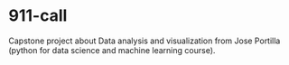 # 911-call

Capstone project about Data analysis and visualization from Jose Portilla (python for data science and machine learning course).
